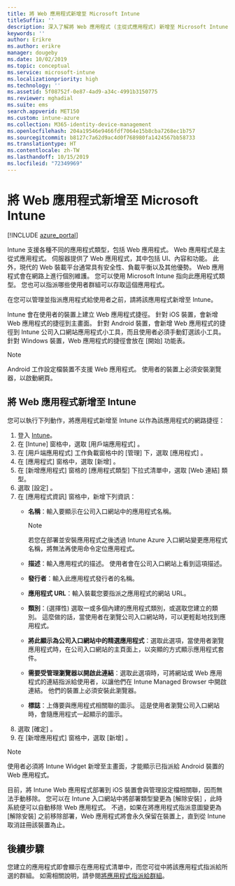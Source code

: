 ```yaml
---
title: 將 Web 應用程式新增至 Microsoft Intune
titleSuffix: ''
description: 深入了解將 Web 應用程式 (主從式應用程式) 新增至 Microsoft Intune。
keywords: ''
author: Erikre
ms.author: erikre
manager: dougeby
ms.date: 10/02/2019
ms.topic: conceptual
ms.service: microsoft-intune
ms.localizationpriority: high
ms.technology: ''
ms.assetid: 5f08752f-0e87-4ad9-a34c-4991b3150775
ms.reviewer: mghadial
ms.suite: ems
search.appverid: MET150
ms.custom: intune-azure
ms.collection: M365-identity-device-management
ms.openlocfilehash: 204a19546e9466fdf7064e15b8cba7268ec1b757
ms.sourcegitcommit: b8127c7a62d9ac4d0f768980fa1424567bb58733
ms.translationtype: HT
ms.contentlocale: zh-TW
ms.lasthandoff: 10/15/2019
ms.locfileid: "72349969"
---
```

# <a name="add-web-apps-to-microsoft-intune"></a>將 Web 應用程式新增至 Microsoft Intune

[!INCLUDE [azure_portal](../includes/azure_portal.md)]

Intune 支援各種不同的應用程式類型，包括 Web 應用程式。 Web 應用程式是主從式應用程式。 伺服器提供了 Web 應用程式，其中包括 UI、內容和功能。 此外，現代的 Web 裝載平台通常具有安全性、負載平衡以及其他優勢。 Web 應用程式會在網路上進行個別維護。 您可以使用 Microsoft Intune 指向此應用程式類型。 您也可以指派哪些使用者群組可以存取這個應用程式。 

在您可以管理並指派應用程式給使用者之前，請將該應用程式新增至 Intune。 

Intune 會在使用者的裝置上建立 Web 應用程式捷徑。 針對 iOS 裝置，會新增 Web 應用程式的捷徑到主畫面。 針對 Android 裝置，會新增 Web 應用程式的捷徑到 Intune 公司入口網站應用程式小工具，而且使用者必須手動釘選該小工具。 針對 Windows 裝置，Web 應用程式的捷徑會放在 [開始] 功能表。

> [!Note]
> Android 工作設定檔裝置不支援 Web 應用程式。 使用者的裝置上必須安裝瀏覽器，以啟動網頁。

## <a name="add-a-web-app-to-intune"></a>將 Web 應用程式新增至 Intune
您可以執行下列動作，將應用程式新增至 Intune 以作為該應用程式的網路捷徑：

1. 登入 [Intune](https://go.microsoft.com/fwlink/?linkid=2090973)。
3. 在 [Intune]  窗格中，選取 [用戶端應用程式]  。
4. 在 [用戶端應用程式]  工作負載窗格中的 [管理]  下，選取 [應用程式]  。
5. 在 [應用程式]  窗格中，選取 [新增]  。
6. 在 [新增應用程式]  窗格的 [應用程式類型]  下拉式清單中，選取 [Web 連結]  類型。
7. 選取 [設定]  。
8. 在 [應用程式資訊]  窗格中，新增下列資訊：
    - **名稱**：輸入要顯示在公司入口網站中的應用程式名稱。 

        > [!NOTE]
        > 若您在部署並安裝應用程式之後透過 Intune Azure 入口網站變更應用程式名稱，將無法再使用命令定位應用程式。

    - **描述**：輸入應用程式的描述。 使用者會在公司入口網站上看到這項描述。
    - **發行者**：輸入此應用程式發行者的名稱。
    - **應用程式 URL**：輸入裝載您要指派之應用程式的網站 URL。
    - **類別**：(選擇性) 選取一或多個內建的應用程式類別，或選取您建立的類別。 這麼做的話，當使用者在瀏覽公司入口網站時，可以更輕鬆地找到應用程式。
    - **將此顯示為公司入口網站中的精選應用程式**：選取此選項，當使用者瀏覽應用程式時，在公司入口網站的主頁面上，以突顯的方式顯示應用程式套件。
    - **需要受管理瀏覽器以開啟此連結**：選取此選項時，可將網站或 Web 應用程式的連結指派給使用者，以讓他們在 Intune Managed Browser 中開啟連結。 他們的裝置上必須安裝此瀏覽器。
    - **標誌**：上傳要與應用程式相關聯的圖示。 這是使用者瀏覽公司入口網站時，會隨應用程式一起顯示的圖示。
9. 選取 [確定]  。
10. 在 [新增應用程式]  窗格中，選取 [新增]  。

> [!Note]
> 使用者必須將 Intune Widget 新增至主畫面，才能顯示已指派給 Android 裝置的 Web 應用程式。
>
> 目前，將 Intune Web 應用程式部署到 iOS 裝置會與管理設定檔相關聯，因而無法手動移除。 您可以在 Intune 入口網站中將部署類型變更為 [解除安裝]  ，此時系統便可以自動移除 Web 應用程式。 不過，如果在將應用程式指派意圖變更為 [解除安裝]  之前移除部署，Web 應用程式將會永久保留在裝置上，直到從 Intune 取消註冊該裝置為止。

## <a name="next-steps"></a>後續步驟

您建立的應用程式即會顯示在應用程式清單中，而您可從中將該應用程式指派給所選的群組。 如需相關說明，請參閱[將應用程式指派給群組](apps-deploy.md)。 
